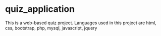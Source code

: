 # quiz_application
This is a web-based quiz project. Languages used in this project are html, css, bootstrap, php, mysql, javascript, jquery
